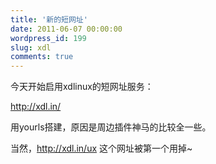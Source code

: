 ```yaml
---
title: '新的短网址'
date: 2011-06-07 00:00:00
wordpress_id: 199
slug: xdl
comments: true
---
```

今天开始启用xdlinux的短网址服务：

<http://xdl.in/>

用yourls搭建，原因是周边插件神马的比较全一些。

当然，<http://xdl.in/ux> 这个网址被第一个用掉~

